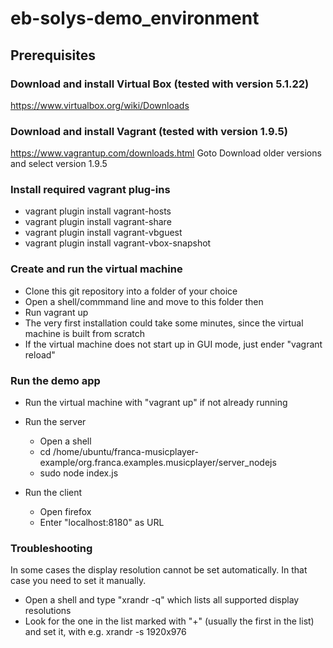 # eb-solys-demo_environment

## Prerequisites

### Download and install Virtual Box (tested with version 5.1.22)
https://www.virtualbox.org/wiki/Downloads

### Download and install Vagrant (tested with version 1.9.5)
https://www.vagrantup.com/downloads.html
Goto Download older versions and select version 1.9.5

### Install required vagrant plug-ins
* vagrant plugin install vagrant-hosts
* vagrant plugin install vagrant-share
* vagrant plugin install vagrant-vbguest
* vagrant plugin install vagrant-vbox-snapshot

### Create and run the virtual machine

* Clone this git repository into a folder of your choice
* Open a shell/commmand line and move to this folder then
* Run vagrant up
* The very first installation could take some minutes, since the virtual machine is built from scratch
* If the virtual machine does not start up in GUI mode, just ender "vagrant reload"

### Run the demo app

* Run the virtual machine with "vagrant up" if not already running
* Run the server
  * Open a shell 
  * cd /home/ubuntu/franca-musicplayer-example/org.franca.examples.musicplayer/server_nodejs
  * sudo node index.js

* Run the client
  * Open firefox
  * Enter "localhost:8180" as URL

### Troubleshooting

In some cases the display resolution cannot be set automatically.
In that case you need to set it manually.

* Open a shell and type "xrandr -q" which lists all supported display resolutions
* Look for the one in the list marked with "+" (usually the first in the list) and set it, with e.g. xrandr -s 1920x976



